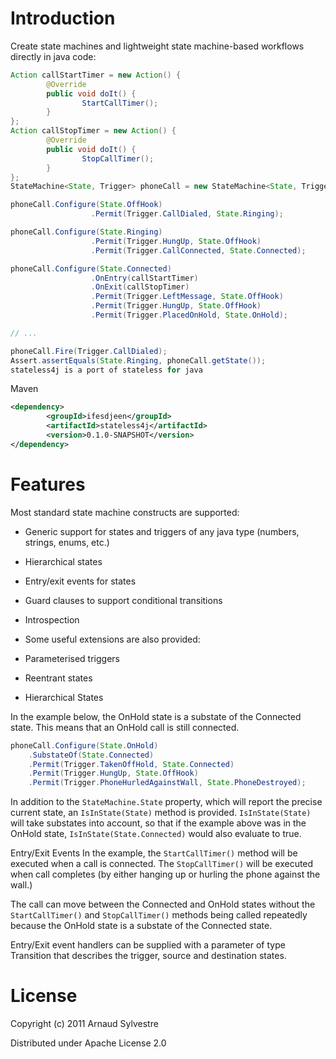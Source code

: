 # Introduction

Create state machines and lightweight state machine-based workflows directly in java code:

```java
Action callStartTimer = new Action() {
        @Override
        public void doIt() {
                StartCallTimer();
        }
};
Action callStopTimer = new Action() {
        @Override
        public void doIt() {
                StopCallTimer();
        }
};
StateMachine<State, Trigger> phoneCall = new StateMachine<State, Trigger>(State.OffHook);

phoneCall.Configure(State.OffHook)
                  .Permit(Trigger.CallDialed, State.Ringing);

phoneCall.Configure(State.Ringing)
                  .Permit(Trigger.HungUp, State.OffHook)
                  .Permit(Trigger.CallConnected, State.Connected);

phoneCall.Configure(State.Connected)
                  .OnEntry(callStartTimer)
                  .OnExit(callStopTimer)
                  .Permit(Trigger.LeftMessage, State.OffHook)
                  .Permit(Trigger.HungUp, State.OffHook)
                  .Permit(Trigger.PlacedOnHold, State.OnHold);

// ...

phoneCall.Fire(Trigger.CallDialed);
Assert.assertEquals(State.Ringing, phoneCall.getState());
stateless4j is a port of stateless for java
```
Maven

```xml
<dependency>
        <groupId>ifesdjeen</groupId>
        <artifactId>stateless4j</artifactId>
        <version>0.1.0-SNAPSHOT</version>
</dependency>
```

# Features

Most standard state machine constructs are supported:

  * Generic support for states and triggers of any java type (numbers, strings, enums, etc.)
  * Hierarchical states
  * Entry/exit events for states
  * Guard clauses to support conditional transitions
  * Introspection
  * Some useful extensions are also provided:

  * Parameterised triggers
  * Reentrant states
  * Hierarchical States

In the example below, the OnHold state is a substate of the Connected state. This means that an OnHold call is still connected.

```java
phoneCall.Configure(State.OnHold)
    .SubstateOf(State.Connected)
    .Permit(Trigger.TakenOffHold, State.Connected)
    .Permit(Trigger.HungUp, State.OffHook)
    .Permit(Trigger.PhoneHurledAgainstWall, State.PhoneDestroyed);
```

In addition to the `StateMachine.State` property, which will report the
precise current state, an `IsInState(State)` method is
provided. `IsInState(State)` will take substates into account, so that if
the example above was in the OnHold state, `IsInState(State.Connected)`
would also evaluate to true.

Entry/Exit Events In the example, the `StartCallTimer()` method will be
executed when a call is connected. The `StopCallTimer()` will be executed
when call completes (by either hanging up or hurling the phone against
the wall.)

The call can move between the Connected and OnHold states without the
`StartCallTimer()` and `StopCallTimer()` methods being called repeatedly
because the OnHold state is a substate of the Connected state.

Entry/Exit event handlers can be supplied with a parameter of type
Transition that describes the trigger, source and destination states.

# License

Copyright (c) 2011 Arnaud Sylvestre

Distributed under Apache License 2.0
